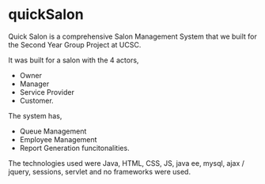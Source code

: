 # quickSalon

Quick Salon is a comprehensive Salon Management System that we built for the Second Year Group Project at UCSC.

It was built for a salon with the 4 actors,
* Owner
* Manager
* Service Provider
* Customer.

The system has,
* Queue Management
* Employee Management
* Report Generation funcitonalities.

The technologies used were Java, HTML, CSS, JS, java ee, mysql, ajax / jquery, sessions, servlet and no frameworks were used.

 
